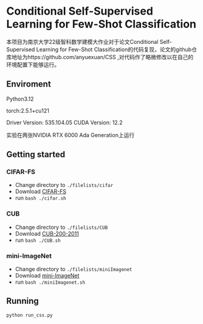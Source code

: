 # Conditional Self-Supervised Learning for Few-Shot Classification

本项目为南京大学22级智科数学建模大作业对于论文Conditional Self-Supervised Learning for Few-Shot Classification的代码复现，论文的github仓库地址为https://github.com/anyuexuan/CSS ,对代码作了略微修改以在自己的环境配置下能够运行。

## Enviroment

Python3.12

torch:2.5.1+cu121

Driver Version: 535.104.05   CUDA Version: 12.2

实验在两张NVIDIA RTX 6000 Ada Generation上运行

## Getting started

### CIFAR-FS

- Change directory to `./filelists/cifar`
- Download [CIFAR-FS](https://drive.google.com/file/d/1i4atwczSI9NormW5SynaHa1iVN1IaOcs/view)
- run `bash ./cifar.sh`

### CUB

- Change directory to `./filelists/CUB`
- Download [CUB-200-2011](https://data.caltech.edu/records/65de6-vp158)
- run `bash ./CUB.sh`

### mini-ImageNet

- Change directory to `./filelists/miniImagenet`
- Download [mini-ImageNet](https://drive.google.com/file/d/1hQqDL16HTWv9Jz15SwYh3qq1E4F72UDC/view)
- run `bash ./miniImagenet.sh`

## Running

```
python run_css.py
```



